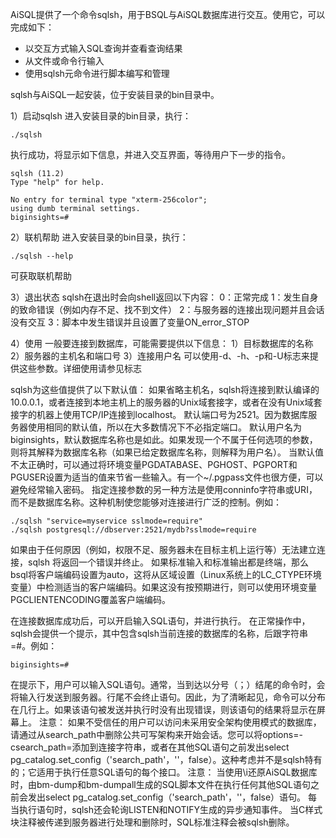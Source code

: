 AiSQL提供了一个命令sqlsh，用于BSQL与AiSQL数据库进行交互。使用它，可以完成如下：

* 以交互方式输入SQL查询并查看查询结果
* 从文件或命令行输入
* 使用sqlsh元命令进行脚本编写和管理

sqlsh与AiSQL一起安装，位于安装目录的bin目录中。 

1）启动sqlsh
进入安装目录的bin目录，执行：

```
./sqlsh
```

执行成功，将显示如下信息，并进入交互界面，等待用户下一步的指令。

```
sqlsh (11.2)
Type "help" for help.
 
No entry for terminal type "xterm-256color";
using dumb terminal settings.
biginsights=# 
```

2）联机帮助
进入安装目录的bin目录，执行：

```
./sqlsh --help
```

可获取联机帮助

3）退出状态 
sqlsh在退出时会向shell返回以下内容：
0：正常完成
1：发生自身的致命错误（例如内存不足、找不到文件）
2：与服务器的连接出现问题并且会话没有交互
3：脚本中发生错误并且设置了变量ON_error_STOP

4）使用
一般要连接到数据库，可能需要提供以下信息：
1）目标数据库的名称
2）服务器的主机名和端口号
3）连接用户名
可以使用-d、-h、-p和-U标志来提供这些参数。详细使用请参见标志

sqlsh为这些值提供了以下默认值：
如果省略主机名，sqlsh将连接到默认编译的10.0.0.1，或者连接到本地主机上的服务器的Unix域套接字，或者在没有Unix域套接字的机器上使用TCP/IP连接到localhost。
默认端口号为2521。因为数据库服务器使用相同的默认值，所以在大多数情况下不必指定端口。
默认用户名为biginsights，默认数据库名称也是如此。如果发现一个不属于任何选项的参数，则将其解释为数据库名称（如果已给定数据库名称，则解释为用户名）。
当默认值不太正确时，可以通过将环境变量PGDATABASE、PGHOST、PGPORT和PGUSER设置为适当的值来节省一些输入。有一个~/.pgpass文件也很方便，可以避免经常输入密码。
指定连接参数的另一种方法是使用conninfo字符串或URI，而不是数据库名称。这种机制使您能够对连接进行广泛的控制。例如：

```
./sqlsh "service=myservice sslmode=require"
./sqlsh postgresql://dbserver:2521/mydb?sslmode=require
```

如果由于任何原因（例如，权限不足、服务器未在目标主机上运行等）无法建立连接，sqlsh 将返回一个错误并终止。
如果标准输入和标准输出都是终端，那么bsql将客户端编码设置为auto，这将从区域设置（Linux系统上的LC_CTYPE环境变量）中检测适当的客户端编码。如果这没有按预期进行，则可以使用环境变量PGCLIENTENCODING覆盖客户端编码。 

在连接数据库成功后，可以开启输入SQL语句，并进行执行。
在正常操作中，sqlsh会提供一个提示，其中包含sqlsh当前连接的数据库的名称，后跟字符串=#。例如：

```
biginsights=# 
```

在提示下，用户可以输入SQL语句。通常，当到达以分号（；）结尾的命令时，会将输入行发送到服务器。行尾不会终止语句。因此，为了清晰起见，命令可以分布在几行上。如果该语句被发送并执行时没有出现错误，则该语句的结果将显示在屏幕上。
注意：
如果不受信任的用户可以访问未采用安全架构使用模式的数据库，请通过从search_path中删除公共可写架构来开始会话。您可以将options=-csearch_path=添加到连接字符串，或者在其他SQL语句之前发出select pg_catalog.set_config（'search_path'，''，false）。这种考虑并不是sqlsh特有的；它适用于执行任意SQL语句的每个接口。
注意：
当使用\i还原AiSQL数据库时，由bm-dump和bm-dumpall生成的SQL脚本文件在执行任何其他SQL语句之前会发出select pg_catalog.set_config（'search_path'，''，false）语句。
每当执行语句时，sqlsh还会轮询LISTEN和NOTIFY生成的异步通知事件。 
当C样式块注释被传递到服务器进行处理和删除时，SQL标准注释会被sqlsh删除。 
